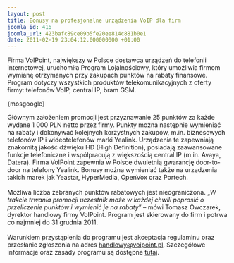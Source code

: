 ```yaml
---
layout: post
title: Bonusy na profesjonalne urządzenia VoIP dla firm
joomla_id: 416
joomla_url: 423bafc89ce09b5fe20ee814c881b0e1
date: 2011-02-19 23:04:12.000000000 +01:00
---
```

Firma VoIPoint, największy w Polsce dostawca urządzeń do telefonii internetowej, uruchomiła Program Lojalnościowy, kt&oacute;ry umożliwia firmom wymianę otrzymanych przy zakupach punkt&oacute;w na rabaty finansowe. Program dotyczy wszystkich produkt&oacute;w telekomunikacyjnych z oferty firmy: telefon&oacute;w VoIP, central IP, bram GSM.<p>{mosgoogle}</p><p>Gł&oacute;wnym założeniem promocji jest przyznawanie 25 punkt&oacute;w za każde wydane 1 000 PLN netto przez firmy. Punkty można następnie wymieniać na rabaty i dokonywać kolejnych korzystnych zakup&oacute;w, m.in. biznesowych telefon&oacute;w IP i wideotelefon&oacute;w marki Yealink. Urządzenia te zapewniają znakomitą jakość dźwięku HD (High Definition), posiadają zaawansowane funkcje telefoniczne i wsp&oacute;łpracują z większością central IP (m.in. Avaya, Datera). Firma VoIPoint zapewnia w Polsce dwuletnią gwarancję door-to-door na telefony Yealink. Bonusy można wymieniać także na urządzenia takich marek jak Yeastar, HyperMedia, OpenVox oraz Portech.<br /><br />Możliwa liczba zebranych punkt&oacute;w rabatowych jest nieograniczona. &bdquo;<em>W trakcie trwania promocji uczestnik może w każdej chwili poprosić o przeliczenie punkt&oacute;w i wymienić je na rabaty</em>&rdquo; &ndash; m&oacute;wi Tomasz Owczarek, dyrektor handlowy firmy VoIPoint. Program jest skierowany do firm i potrwa co najmniej do 31 grudnia 2011.<br /><br />Warunkiem przystąpienia do programu jest akceptacja regulaminu oraz przesłanie zgłoszenia na adres <a href="mailto:handlowy@voipoint.pl">handlowy@voipoint.pl</a>. Szczeg&oacute;łowe informacje oraz zasady programu są dostępne <a href="http://www.voipoint.pl/regulamin/voipartner.pdf" target="_blank">tutaj</a>. </p>
